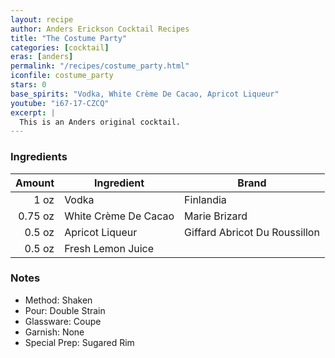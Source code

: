 ```yaml
---
layout: recipe
author: Anders Erickson Cocktail Recipes
title: "The Costume Party"
categories: [cocktail]
eras: [anders]
permalink: "/recipes/costume_party.html"
iconfile: costume_party
stars: 0
base_spirits: "Vodka, White Crème De Cacao, Apricot Liqueur"
youtube: "i67-17-CZCQ"
excerpt: |
  This is an Anders original cocktail.
---
```


### Ingredients

|  Amount | Ingredient           | Brand                         |
| ------: | -------------------- | ----------------------------- |
|    1 oz | Vodka                | Finlandia                     |
| 0.75 oz | White Crème De Cacao | Marie Brizard                 |
|  0.5 oz | Apricot Liqueur      | Giffard Abricot Du Roussillon |
|  0.5 oz | Fresh Lemon Juice    |

### Notes

- Method: Shaken
- Pour: Double Strain
- Glassware: Coupe
- Garnish: None
- Special Prep: Sugared Rim
